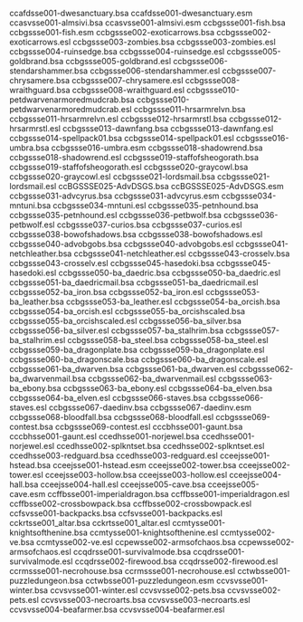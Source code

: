 ccafdsse001-dwesanctuary.bsa
ccafdsse001-dwesanctuary.esm
ccasvsse001-almsivi.bsa
ccasvsse001-almsivi.esm
ccbgssse001-fish.bsa
ccbgssse001-fish.esm
ccbgssse002-exoticarrows.bsa
ccbgssse002-exoticarrows.esl
ccbgssse003-zombies.bsa
ccbgssse003-zombies.esl
ccbgssse004-ruinsedge.bsa
ccbgssse004-ruinsedge.esl
ccbgssse005-goldbrand.bsa
ccbgssse005-goldbrand.esl
ccbgssse006-stendarshammer.bsa
ccbgssse006-stendarshammer.esl
ccbgssse007-chrysamere.bsa
ccbgssse007-chrysamere.esl
ccbgssse008-wraithguard.bsa
ccbgssse008-wraithguard.esl
ccbgssse010-petdwarvenarmoredmudcrab.bsa
ccbgssse010-petdwarvenarmoredmudcrab.esl
ccbgssse011-hrsarmrelvn.bsa
ccbgssse011-hrsarmrelvn.esl
ccbgssse012-hrsarmrstl.bsa
ccbgssse012-hrsarmrstl.esl
ccbgssse013-dawnfang.bsa
ccbgssse013-dawnfang.esl
ccbgssse014-spellpack01.bsa
ccbgssse014-spellpack01.esl
ccbgssse016-umbra.bsa
ccbgssse016-umbra.esm
ccbgssse018-shadowrend.bsa
ccbgssse018-shadowrend.esl
ccbgssse019-staffofsheogorath.bsa
ccbgssse019-staffofsheogorath.esl
ccbgssse020-graycowl.bsa
ccbgssse020-graycowl.esl
ccbgssse021-lordsmail.bsa
ccbgssse021-lordsmail.esl
ccBGSSSE025-AdvDSGS.bsa
ccBGSSSE025-AdvDSGS.esm
ccbgssse031-advcyrus.bsa
ccbgssse031-advcyrus.esm
ccbgssse034-mntuni.bsa
ccbgssse034-mntuni.esl
ccbgssse035-petnhound.bsa
ccbgssse035-petnhound.esl
ccbgssse036-petbwolf.bsa
ccbgssse036-petbwolf.esl
ccbgssse037-curios.bsa
ccbgssse037-curios.esl
ccbgssse038-bowofshadows.bsa
ccbgssse038-bowofshadows.esl
ccbgssse040-advobgobs.bsa
ccbgssse040-advobgobs.esl
ccbgssse041-netchleather.bsa
ccbgssse041-netchleather.esl
ccbgssse043-crosselv.bsa
ccbgssse043-crosselv.esl
ccbgssse045-hasedoki.bsa
ccbgssse045-hasedoki.esl
ccbgssse050-ba_daedric.bsa
ccbgssse050-ba_daedric.esl
ccbgssse051-ba_daedricmail.bsa
ccbgssse051-ba_daedricmail.esl
ccbgssse052-ba_iron.bsa
ccbgssse052-ba_iron.esl
ccbgssse053-ba_leather.bsa
ccbgssse053-ba_leather.esl
ccbgssse054-ba_orcish.bsa
ccbgssse054-ba_orcish.esl
ccbgssse055-ba_orcishscaled.bsa
ccbgssse055-ba_orcishscaled.esl
ccbgssse056-ba_silver.bsa
ccbgssse056-ba_silver.esl
ccbgssse057-ba_stalhrim.bsa
ccbgssse057-ba_stalhrim.esl
ccbgssse058-ba_steel.bsa
ccbgssse058-ba_steel.esl
ccbgssse059-ba_dragonplate.bsa
ccbgssse059-ba_dragonplate.esl
ccbgssse060-ba_dragonscale.bsa
ccbgssse060-ba_dragonscale.esl
ccbgssse061-ba_dwarven.bsa
ccbgssse061-ba_dwarven.esl
ccbgssse062-ba_dwarvenmail.bsa
ccbgssse062-ba_dwarvenmail.esl
ccbgssse063-ba_ebony.bsa
ccbgssse063-ba_ebony.esl
ccbgssse064-ba_elven.bsa
ccbgssse064-ba_elven.esl
ccbgssse066-staves.bsa
ccbgssse066-staves.esl
ccbgssse067-daedinv.bsa
ccbgssse067-daedinv.esm
ccbgssse068-bloodfall.bsa
ccbgssse068-bloodfall.esl
ccbgssse069-contest.bsa
ccbgssse069-contest.esl
cccbhsse001-gaunt.bsa
cccbhsse001-gaunt.esl
ccedhsse001-norjewel.bsa
ccedhsse001-norjewel.esl
ccedhsse002-splkntset.bsa
ccedhsse002-splkntset.esl
ccedhsse003-redguard.bsa
ccedhsse003-redguard.esl
cceejsse001-hstead.bsa
cceejsse001-hstead.esm
cceejsse002-tower.bsa
cceejsse002-tower.esl
cceejsse003-hollow.bsa
cceejsse003-hollow.esl
cceejsse004-hall.bsa
cceejsse004-hall.esl
cceejsse005-cave.bsa
cceejsse005-cave.esm
ccffbsse001-imperialdragon.bsa
ccffbsse001-imperialdragon.esl
ccffbsse002-crossbowpack.bsa
ccffbsse002-crossbowpack.esl
ccfsvsse001-backpacks.bsa
ccfsvsse001-backpacks.esl
cckrtsse001_altar.bsa
cckrtsse001_altar.esl
ccmtysse001-knightsofthenine.bsa
ccmtysse001-knightsofthenine.esl
ccmtysse002-ve.bsa
ccmtysse002-ve.esl
ccpewsse002-armsofchaos.bsa
ccpewsse002-armsofchaos.esl
ccqdrsse001-survivalmode.bsa
ccqdrsse001-survivalmode.esl
ccqdrsse002-firewood.bsa
ccqdrsse002-firewood.esl
ccrmssse001-necrohouse.bsa
ccrmssse001-necrohouse.esl
cctwbsse001-puzzledungeon.bsa
cctwbsse001-puzzledungeon.esm
ccvsvsse001-winter.bsa
ccvsvsse001-winter.esl
ccvsvsse002-pets.bsa
ccvsvsse002-pets.esl
ccvsvsse003-necroarts.bsa
ccvsvsse003-necroarts.esl
ccvsvsse004-beafarmer.bsa
ccvsvsse004-beafarmer.esl
